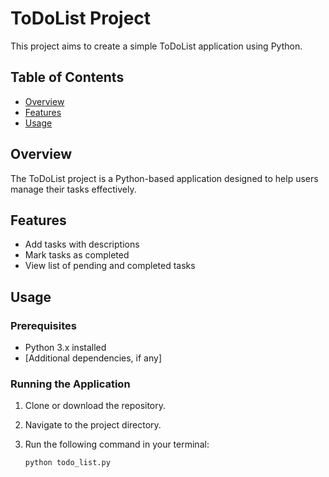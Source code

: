 # ToDoList Project

This project aims to create a simple ToDoList application using Python.

## Table of Contents
- [Overview](#overview)
- [Features](#features)
- [Usage](#usage)
  



## Overview

The ToDoList project is a Python-based application designed to help users manage their tasks effectively.

## Features

- Add tasks with descriptions
- Mark tasks as completed
- View list of pending and completed tasks

## Usage

### Prerequisites

- Python 3.x installed
- [Additional dependencies, if any]

### Running the Application

1. Clone or download the repository.
2. Navigate to the project directory.
3. Run the following command in your terminal:

   ```bash
   python todo_list.py
